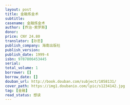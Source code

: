 ```yaml
---
layout: post
title: 金融炼金术
subtitle: 
casename: 金融炼金术
author: [乔治·索罗斯]
donor: 
price: CNY 24.80
translator: [孙忠]
publish_company: 海南出版社
publish_version: 
publish_date: 1999-4
isbn: 9787806453445
serial: 
total_volume: 1
borrower: []
borrow_date: []
douban_url: http://book.douban.com/subject/1058131/
cover_path: https://img1.doubanio.com/lpic/s1234142.jpg
tag: [金融]
read_status: 想读
---
```

